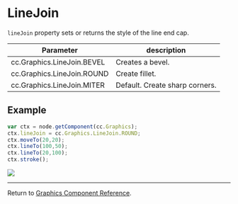# LineJoin

`lineJoin` property sets or returns the style of the line end cap.

| Parameter | description
| -------------- | ----------- |
| cc.Graphics.LineJoin.BEVEL | Creates a bevel.
| cc.Graphics.LineJoin.ROUND | Create fillet.
| cc.Graphics.LineJoin.MITER | Default. Create sharp corners.

## Example

```javascript
var ctx = node.getComponent(cc.Graphics);
ctx.lineJoin = cc.Graphics.LineJoin.ROUND;
ctx.moveTo(20,20);
ctx.lineTo(100,50);
ctx.lineTo(20,100);
ctx.stroke();
```

<a href="graphics/lineJoin.png"><img src="graphics/lineJoin.png"></a>

<hr>

Return to [Graphics Component Reference](../../components/graphics.md).
